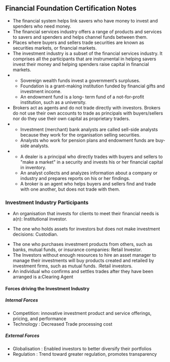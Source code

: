 ## Financial Foundation Certification Notes
-   The financial system helps link savers who have money to invest and spenders who need money.
-  The financial services industry offers a range of products and services to savers and spenders and helps channel funds between them.
-  Places where buyers and sellers trade securities are known as securities markets, or financial markets.
-  The investment industry is a subset of the financial services industry. It comprises all the participants that are instrumental in 
   helping savers invest their money and helping spenders raise capital in financial markets.
-  * Sovereign wealth funds invest a government’s surpluses.
   * Foundation is a grant-making institution funded by financial gifts and investment income.
   * An endowment fund is a long- term fund of a not-for-profit institution, such as a university.
- Brokers act as agents and do not trade directly with investors.
   Brokers do not use their own accounts to trade as principals with buyers/sellers nor do they use their own capital as proprietary traders.
-  * Investment (merchant) bank analysts are called sell-side analysts because they work for the organisation selling securities.
   * Analysts who work for pension plans and endowment funds are buy- side analysts.
-  - A dealer is a principal who directly trades with buyers and sellers to "make a market" in a security and invests his or her financial 
      capital in inventory.
    - An analyst collects and analyzes information about a company or industry and prepares reports on his or her findings. 
    - A broker is an agent who helps buyers and sellers find and trade with one another, but does not trade with them.
### Investment Industry Participants 
- An organisation that invests for clients to meet their financial needs is a(n):  Institutional investor.
 * The one who holds assets for investors but does not make investment decisions: Custodian.
 - The one who purchases investment products from others, such as banks, mutual funds, or insurance companies: Retail Investor.
- The Investors without enough resources to hire an asset manager to manage their investments will buy products created and retailed by investment firms, such as mutual funds.
   :Retail investors.
- An individual who confirms and settles trades after they have been arranged is a:Clearing Agent
#### Forces driving the Investment Industry
##### Internal Forces
- Competition: innovative investment product and service offerings, pricing, and performance
- Technology : Decreased Trade processing cost
##### External Forces
- Globalisation : Enabled investors to better diversify their portfolios
- Regulation : Trend toward greater regulation, promotes transparency


